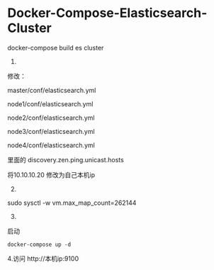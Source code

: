 # Docker-Compose-Elasticsearch-Cluster
docker-compose build es cluster

1.
修改：


master/conf/elasticsearch.yml


node1/conf/elasticsearch.yml


node2/conf/elasticsearch.yml

node3/conf/elasticsearch.yml

node4/conf/elasticsearch.yml

里面的  discovery.zen.ping.unicast.hosts


将10.10.10.20 修改为自己本机ip

2.
sudo sysctl -w vm.max_map_count=262144



3.
启动
```shell
docker-compose up -d
```

4.访问 http://本机ip:9100
